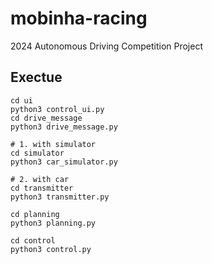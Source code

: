 # mobinha-racing
2024 Autonomous Driving Competition Project

## Exectue
```
cd ui
python3 control_ui.py
cd drive_message
python3 drive_message.py

# 1. with simulator
cd simulator
python3 car_simulator.py

# 2. with car
cd transmitter
python3 transmitter.py

cd planning
python3 planning.py

cd control
python3 control.py

```
